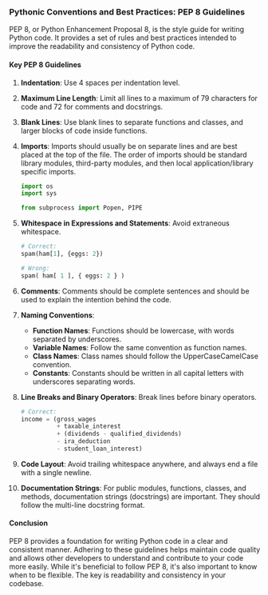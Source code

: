 ### Pythonic Conventions and Best Practices: PEP 8 Guidelines

PEP 8, or Python Enhancement Proposal 8, is the style guide for writing Python code. It provides a set of rules and best practices intended to improve the readability and consistency of Python code.

#### Key PEP 8 Guidelines

1. **Indentation**: Use 4 spaces per indentation level.

2. **Maximum Line Length**: Limit all lines to a maximum of 79 characters for code and 72 for comments and docstrings.

3. **Blank Lines**: Use blank lines to separate functions and classes, and larger blocks of code inside functions.

4. **Imports**: Imports should usually be on separate lines and are best placed at the top of the file. The order of imports should be standard library modules, third-party modules, and then local application/library specific imports.

   ```python
   import os
   import sys

   from subprocess import Popen, PIPE
   ```

5. **Whitespace in Expressions and Statements**: Avoid extraneous whitespace.

   ```python
   # Correct:
   spam(ham[1], {eggs: 2})

   # Wrong:
   spam( ham[ 1 ], { eggs: 2 } )
   ```

6. **Comments**: Comments should be complete sentences and should be used to explain the intention behind the code.

7. **Naming Conventions**:
   - **Function Names**: Functions should be lowercase, with words separated by underscores.
   - **Variable Names**: Follow the same convention as function names.
   - **Class Names**: Class names should follow the UpperCaseCamelCase convention.
   - **Constants**: Constants should be written in all capital letters with underscores separating words.

8. **Line Breaks and Binary Operators**: Break lines before binary operators.

   ```python
   # Correct:
   income = (gross_wages
             + taxable_interest
             + (dividends - qualified_dividends)
             - ira_deduction
             - student_loan_interest)
   ```

9. **Code Layout**: Avoid trailing whitespace anywhere, and always end a file with a single newline.

10. **Documentation Strings**: For public modules, functions, classes, and methods, documentation strings (docstrings) are important. They should follow the multi-line docstring format.

#### Conclusion

PEP 8 provides a foundation for writing Python code in a clear and consistent manner. Adhering to these guidelines helps maintain code quality and allows other developers to understand and contribute to your code more easily. While it's beneficial to follow PEP 8, it's also important to know when to be flexible. The key is readability and consistency in your codebase.